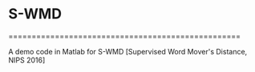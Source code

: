 # S-WMD
==================================================

A demo code in Matlab for S-WMD [Supervised Word Mover's Distance, NIPS 2016]
